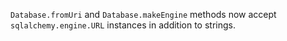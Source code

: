 `Database.fromUri` and `Database.makeEngine` methods now accept `sqlalchemy.engine.URL` instances in addition to strings.
